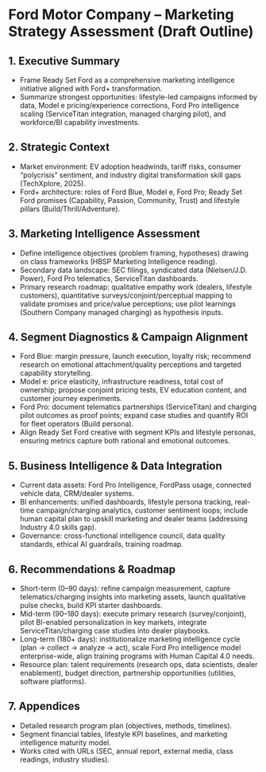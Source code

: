 # Ford Motor Company – Marketing Strategy Assessment (Draft Outline)

## 1. Executive Summary
- Frame Ready Set Ford as a comprehensive marketing intelligence initiative aligned with Ford+ transformation.
- Summarize strongest opportunities: lifestyle-led campaigns informed by data, Model e pricing/experience corrections, Ford Pro intelligence scaling (ServiceTitan integration, managed charging pilot), and workforce/BI capability investments.

## 2. Strategic Context
- Market environment: EV adoption headwinds, tariff risks, consumer “polycrisis” sentiment, and industry digital transformation skill gaps (TechXplore, 2025).
- Ford+ architecture: roles of Ford Blue, Model e, Ford Pro; Ready Set Ford promises (Capability, Passion, Community, Trust) and lifestyle pillars (Build/Thrill/Adventure).

## 3. Marketing Intelligence Assessment
- Define intelligence objectives (problem framing, hypotheses) drawing on class frameworks (HBSP Marketing Intelligence reading).
- Secondary data landscape: SEC filings, syndicated data (Nielsen/J.D. Power), Ford Pro telematics, ServiceTitan dashboards.
- Primary research roadmap: qualitative empathy work (dealers, lifestyle customers), quantitative surveys/conjoint/perceptual mapping to validate promises and price/value perceptions; use pilot learnings (Southern Company managed charging) as hypothesis inputs.

## 4. Segment Diagnostics & Campaign Alignment
- Ford Blue: margin pressure, launch execution, loyalty risk; recommend research on emotional attachment/quality perceptions and targeted capability storytelling.
- Model e: price elasticity, infrastructure readiness, total cost of ownership; propose conjoint pricing tests, EV education content, and customer journey experiments.
- Ford Pro: document telematics partnerships (ServiceTitan) and charging pilot outcomes as proof points; expand case studies and quantify ROI for fleet operators (Build persona).
- Align Ready Set Ford creative with segment KPIs and lifestyle personas, ensuring metrics capture both rational and emotional outcomes.

## 5. Business Intelligence & Data Integration
- Current data assets: Ford Pro Intelligence, FordPass usage, connected vehicle data, CRM/dealer systems.
- BI enhancements: unified dashboards, lifestyle persona tracking, real-time campaign/charging analytics, customer sentiment loops; include human capital plan to upskill marketing and dealer teams (addressing Industry 4.0 skills gap).
- Governance: cross-functional intelligence council, data quality standards, ethical AI guardrails, training roadmap.

## 6. Recommendations & Roadmap
- Short-term (0–90 days): refine campaign measurement, capture telematics/charging insights into marketing assets, launch qualitative pulse checks, build KPI starter dashboards.
- Mid-term (90–180 days): execute primary research (survey/conjoint), pilot BI-enabled personalization in key markets, integrate ServiceTitan/charging case studies into dealer playbooks.
- Long-term (180+ days): institutionalize marketing intelligence cycle (plan → collect → analyze → act), scale Ford Pro intelligence model enterprise-wide, align training programs with Human Capital 4.0 needs.
- Resource plan: talent requirements (research ops, data scientists, dealer enablement), budget direction, partnership opportunities (utilities, software platforms).

## 7. Appendices
- Detailed research program plan (objectives, methods, timelines).
- Segment financial tables, lifestyle KPI baselines, and marketing intelligence maturity model.
- Works cited with URLs (SEC, annual report, external media, class readings, industry studies).

